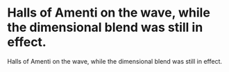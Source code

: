 # Halls of Amenti on the wave, while the dimensional blend was still in effect.

Halls of Amenti on the wave, while the dimensional blend was still in effect.